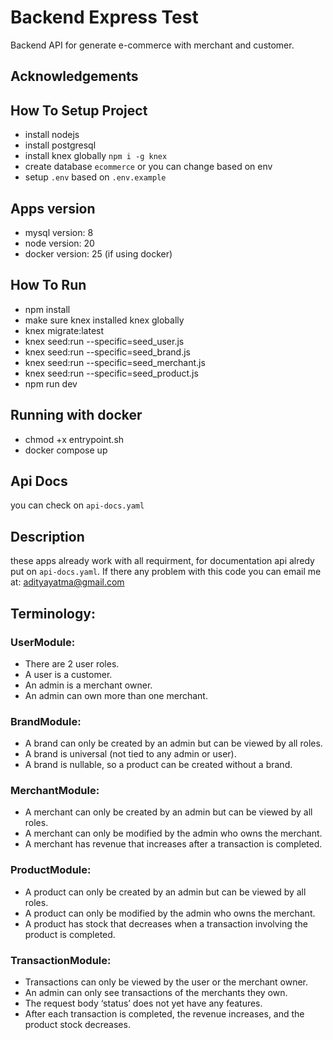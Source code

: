 # Backend Express Test
Backend API for generate e-commerce with merchant and customer.

## Acknowledgements
## How To Setup Project
 - install nodejs
 - install postgresql
 - install knex globally `npm i -g knex`
 - create database `ecommerce` or you can change based on env
 - setup `.env` based on `.env.example`

## Apps version
 - mysql version: 8
 - node version: 20
 - docker version: 25 (if using docker)

## How To Run
 - npm install
 - make sure knex installed knex globally
 - knex migrate:latest
 - knex seed:run --specific=seed_user.js
 - knex seed:run --specific=seed_brand.js
 - knex seed:run --specific=seed_merchant.js
 - knex seed:run --specific=seed_product.js
 - npm run dev

## Running with docker
 - chmod +x entrypoint.sh 
 - docker compose up

## Api Docs
you can check on `api-docs.yaml`

## Description
 these apps already work with all requirment, for documentation api alredy put on `api-docs.yaml`. If there any problem with this code you can email me at: adityayatma@gmail.com

## Terminology:
### UserModule:
- There are 2 user roles.
- A user is a customer.
- An admin is a merchant owner.
- An admin can own more than one merchant.

### BrandModule:
- A brand can only be created by an admin but can be viewed by all roles.
- A brand is universal (not tied to any admin or user).
- A brand is nullable, so a product can be created without a brand.

### MerchantModule:
- A merchant can only be created by an admin but can be viewed by all roles.
- A merchant can only be modified by the admin who owns the merchant.
- A merchant has revenue that increases after a transaction is completed.

### ProductModule:
- A product can only be created by an admin but can be viewed by all roles.
- A product can only be modified by the admin who owns the merchant.
- A product has stock that decreases when a transaction involving the product is completed.

### TransactionModule:
- Transactions can only be viewed by the user or the merchant owner.
- An admin can only see transactions of the merchants they own.
- The request body ‘status’ does not yet have any features.
- After each transaction is completed, the revenue increases, and the product stock decreases.
